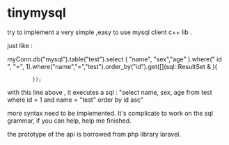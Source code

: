 # tinymysql


try to implement a very simple ,easy to use mysql client c++ lib . 


just like : 


myConn.db("mysql").table("test").select ( "name", "sex","age" ).where(" id ", "=", 1).where("name","=","test").order_by("id").get([](sql::ResultSet & ){


            }); 


with this line above , it executes  a sql : 
"select  name,  sex,  age  from test where   id  = 1   and name = "test"  order by id asc" 


more syntax need to be implemented.  It's complicate to work on the sql grammar, if you can help, help me finished. 

the prototype of the api is borrowed from php library laravel. 





